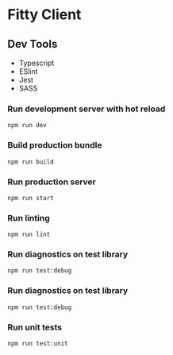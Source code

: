 # Fitty Client

## Dev Tools
* Typescript
* ESlint
* Jest
* SASS

### Run development server with hot reload
```
npm run dev
```

### Build production bundle
```
npm run build
```

### Run production server
```
npm run start
```

### Run linting
```
npm run lint
```

### Run diagnostics on test library
```
npm run test:debug
```

### Run diagnostics on test library
```
npm run test:debug
```

### Run unit tests
```
npm run test:unit
```
